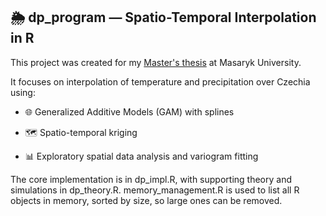 ## 🌦️ dp_program — Spatio-Temporal Interpolation in R

This project was created for my [Master's thesis](https://is.muni.cz/th/rtyw9/) at Masaryk University.

It focuses on interpolation of temperature and precipitation over Czechia using:

- 🌐 Generalized Additive Models (GAM) with splines

- 🗺️ Spatio-temporal kriging

- 📊 Exploratory spatial data analysis and variogram fitting

The core implementation is in dp_impl.R, with supporting theory and simulations in dp_theory.R. memory_management.R is used to list all R objects in memory, sorted by size, so large ones can be removed.